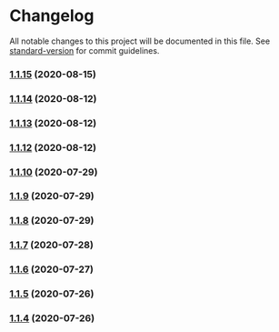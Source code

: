 # Changelog

All notable changes to this project will be documented in this file. See [standard-version](https://github.com/conventional-changelog/standard-version) for commit guidelines.

### [1.1.15](https://github.com/doniseferi/salahtimes/compare/v1.1.14...v1.1.15) (2020-08-15)

### [1.1.14](https://github.com/doniseferi/salahtimes/compare/v1.1.13...v1.1.14) (2020-08-12)

### [1.1.13](https://github.com/doniseferi/salahtimes/compare/v1.1.12...v1.1.13) (2020-08-12)

### [1.1.12](https://github.com/doniseferi/salahtimes/compare/v1.1.11...v1.1.12) (2020-08-12)

### [1.1.10](https://github.com/doniseferi/salahtimes/compare/v1.1.9...v1.1.10) (2020-07-29)

### [1.1.9](https://github.com/doniseferi/salahtimes/compare/v1.1.8...v1.1.9) (2020-07-29)

### [1.1.8](https://github.com/doniseferi/salahtimes/compare/v1.1.7...v1.1.8) (2020-07-29)

### [1.1.7](https://github.com/doniseferi/salahtimes/compare/v1.1.6...v1.1.7) (2020-07-28)

### [1.1.6](https://github.com/doniseferi/salahtimes/compare/v1.1.5...v1.1.6) (2020-07-27)

### [1.1.5](https://github.com/doniseferi/salahtimes/compare/v1.1.4...v1.1.5) (2020-07-26)

### [1.1.4](https://github.com/doniseferi/salahtimes/compare/v1.1.3...v1.1.4) (2020-07-26)
